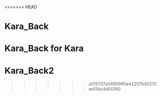 <<<<<<< HEAD
# Kara_Back
Kara_Back for Kara
=======
# Kara_Back2
>>>>>>> a015737a0490990a42207b40213ee15bc4d00190
